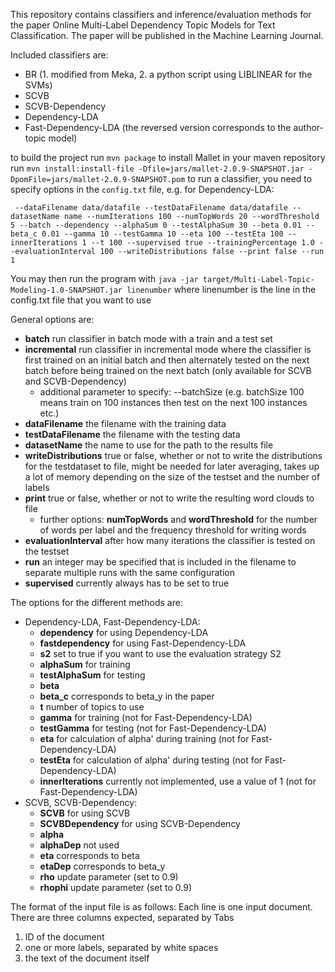 This repository contains classifiers and inference/evaluation methods for the paper Online Multi-Label Dependency Topic Models for Text Classification. The paper will be published in the Machine Learning Journal.

Included classifiers are:

- BR (1. modified from Meka, 2. a python script using LIBLINEAR for the SVMs)
- SCVB
- SCVB-Dependency
- Dependency-LDA
- Fast-Dependency-LDA (the reversed version corresponds to the author-topic model)
 
 
 to build the project run `mvn package`
 to install Mallet in your maven repository run 
 `mvn install:install-file -Dfile=jars/mallet-2.0.9-SNAPSHOT.jar -DpomFile=jars/mallet-2.0.9-SNAPSHOT.pom`
 to run a classifier, you need to specify options in the `config.txt` file, e.g. for Dependency-LDA:
```
 --dataFilename data/datafile --testDataFilename data/datafile --datasetName name --numIterations 100 --numTopWords 20 --wordThreshold 5 --batch --dependency --alphaSum 0 --testAlphaSum 30 --beta 0.01 --beta_c 0.01 --gamma 10 --testGamma 10 --eta 100 --testEta 100 --innerIterations 1 --t 100 --supervised true --trainingPercentage 1.0 --evaluationInterval 100 --writeDistributions false --print false --run 1
 ```
 
 You may then run the program with `java -jar target/Multi-Label-Topic-Modeling-1.0-SNAPSHOT.jar linenumber` where linenumber is the line in the config.txt file that you want to use
 
General options are:

- **batch** run classifier in batch mode with a train and a test set
- **incremental** run classifier in incremental mode where the classifier is first trained on an initial batch and then alternately tested on the next batch before being trained on the next batch (only available for SCVB and SCVB-Dependency)
  - additional parameter to specify: --batchSize (e.g. batchSize 100 means train on 100 instances then test on the next 100 instances etc.)
- **dataFilename** the filename with the training data
- **testDataFilename** the filename with the testing data
- **datasetName** the name to use for the path to the results file
- **writeDistributions** true or false, whether or not to write the distributions for the testdataset to file, might be needed for later averaging, takes up a lot of memory depending on the size of the testset and the number of labels
- **print** true or false, whether or not to write the resulting word clouds to file
  - further options: **numTopWords** and **wordThreshold** for the number of words per label and the frequency threshold for writing words
- **evaluationInterval** after how many iterations the classifier is tested on the testset
- **run** an integer may be specified that is included in the filename to separate multiple runs with the same configuration
- **supervised** currently always has to be set to true
 
 
 The options for the different methods are:
 
- Dependency-LDA, Fast-Dependency-LDA: 
  - **dependency** for using Dependency-LDA
  - **fastdependency** for using Fast-Dependency-LDA
  - **s2** set to true if you want to use the evaluation strategy S2
  - **alphaSum** for training
  - **testAlphaSum** for testing
  - **beta**
  - **beta_c** corresponds to beta_y in the paper
  - **t** number of topics to use
  - **gamma** for training (not for Fast-Dependency-LDA)
  - **testGamma** for testing (not for Fast-Dependency-LDA)
  - **eta** for calculation of alpha' during training (not for Fast-Dependency-LDA)
  - **testEta**  for calculation of alpha' during testing (not for Fast-Dependency-LDA)
  - **innerIterations** currently not implemented, use a value of 1 (not for Fast-Dependency-LDA)
- SCVB, SCVB-Dependency:
  - **SCVB** for using SCVB
  - **SCVBDependency** for using SCVB-Dependency
  - **alpha**
  - **alphaDep** not used
  - **eta** corresponds to beta
  - **etaDep** corresponds to beta_y
  - **rho** update parameter (set to 0.9)
  - **rhophi** update parameter (set to 0.9)
  

The format of the input file is as follows:
Each line is one input document. There are three columns expected, separated by Tabs

1. ID of the document
2. one or more labels, separated by white spaces
3. the text of the document itself

